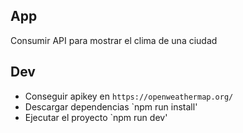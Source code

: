 ## App

Consumir API para mostrar el clima de una ciudad

## Dev

- Conseguir apikey en `https://openweathermap.org/` 
- Descargar dependencias `npm run install'
- Ejecutar el proyecto `npm run dev'